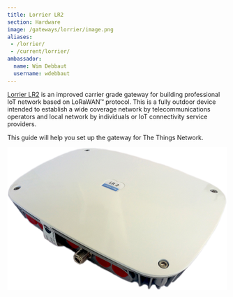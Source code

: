 ```yaml
---
title: Lorrier LR2
section: Hardware
image: /gateways/lorrier/image.png
aliases:
 - /lorrier/
 - /current/lorrier/
ambassador:
  name: Wim Debbaut
  username: wdebbaut
---
```


[Lorrier LR2](https://lorrier.com/#introducing-lr2) is an improved carrier grade gateway for building professional IoT network based on LoRaWAN™ protocol. This is a fully outdoor device intended to establish a wide coverage network by telecommunications operators and local network by individuals or IoT connectivity service providers.

This guide will help you set up the gateway for The Things Network.

![Lorrier LR2](image.png)
